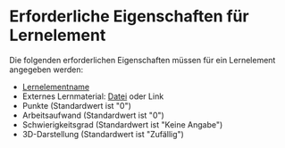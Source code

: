 # Erforderliche Eigenschaften für Lernelement

Die folgenden erforderlichen Eigenschaften müssen für ein Lernelement angegeben werden:

- [Lernelementname](AWA9001.md)
- Externes Lernmaterial: [Datei](AWA9018.md) oder Link
- Punkte (Standardwert ist "0")
- Arbeitsaufwand (Standardwert ist "0")
- Schwierigkeitsgrad (Standardwert ist "Keine Angabe")
- 3D-Darstellung (Standardwert ist "Zufällig")


